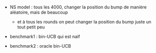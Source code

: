 - NS model : tous les 4000, changer la position du bump de manière aléatoire, mais de beaucoup
    - et à tous les rounds on peut changer la position du bump juste un tout petit peu

- benchmark1 : bin-UCB qui est naif
- benchmark2 : oracle bin-UCB
